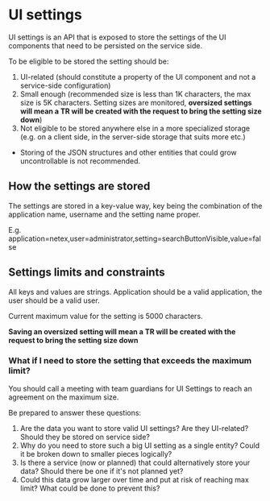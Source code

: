 <head><title>UI Settings</title></head>

# UI settings

UI settings is an API that is exposed to store the settings of the UI components that need to be persisted on the service side.

To be eligible to be stored the setting should be:

1. UI-related (should constitute a property of the UI component and not a service-side configuration)
2. Small enough (recommended size is less than 1K characters, the max size is 5K characters. Setting sizes are monitored, **oversized settings will mean a TR will be created with the request to bring the setting size down**)
3. Not eligible to be stored anywhere else in a more specialized storage (e.g. on a client side, in the server-side storage that suits more etc.)

* Storing of the JSON structures and other entities that could grow uncontrollable is not recommended.

## How the settings are stored

The settings are stored in a key-value way, key being the combination of the application name, username and the setting name proper.

E.g. application=netex,user=administrator,setting=searchButtonVisible,value=false

## Settings limits and constraints

All keys and values are strings. Application should be a valid application, the user should be a valid user.

Current maximum value for the setting is 5000 characters.

**Saving an oversized setting will mean a TR will be created with the request to bring the setting size down**

### What if I need to store the setting that exceeds the maximum limit?

You should call a meeting with team guardians for UI Settings to reach an agreement on the maximum size.

Be prepared to answer these questions:
1. Are the data you want to store valid UI settings? Are they UI-related? Should they be stored on service side?
2. Why do you need to store such a big UI setting as a single entity? Could it be broken down to smaller pieces logically?
3. Is there a service (now or planned) that could alternatively store your data? Should there be one if it's not planned yet?
4. Could this data grow larger over time and put at risk of reaching max limit? What could be done to prevent this?

